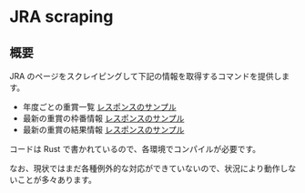 # JRA scraping

## 概要

JRA のページをスクレイピングして下記の情報を取得するコマンドを提供します。<br />

- 年度ごとの重賞一覧 [レスポンスのサンプル](sample/2022_races_sample.json)
- 最新の重賞の枠番情報 [レスポンスのサンプル](sample/wakuban_sample.json)
- 最新の重賞の結果情報 [レスポンスのサンプル](sample/result_sample.json)

コードは Rust で書かれているので、各環境でコンパイルが必要です。

なお、現状ではまだ各種例外的な対応ができていないので、状況により動作しないことが多々あります。
